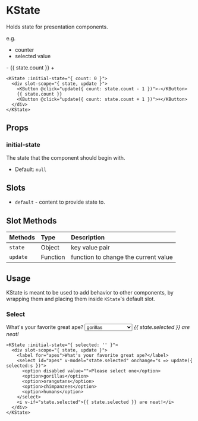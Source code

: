 # KState

Holds state for presentation components.

e.g.

- counter
- selected value

<KState :initial-state="{ count: 0 }">
  <div slot-scope="{ state, update }">
    <KButton @click="update({ count: state.count - 1 })">-</KButton>
    {{ state.count }}
    <KButton @click="update({ count: state.count + 1 })">+</KButton>
  </div>
</KState>

```vue
<KState :initial-state="{ count: 0 }">
  <div slot-scope="{ state, update }">
    <KButton @click="update({ count: state.count - 1 })">-</KButton>
    {{ state.count }}
    <KButton @click="update({ count: state.count + 1 })">+</KButton>
  </div>
</KState>
```

## Props

### initial-state

The state that the component should begin with.

- Default: `null`

## Slots

- `default` - content to provide state to.

## Slot Methods

| Methods       | Type     | Description                     |
| :---------- | :------- | :------------------------------ |
| `state` | Object  | key value pair |
| `update`    | Function | function to change the current value             |

## Usage

KState is meant to be used to add behavior to other components, by wrapping
them and placing them inside `KState`'s default slot.


### Select

<KCard class="mt-2" style="min-height: 100px;">
  <div slot="body">
    <KState :initial-state="{ selected: '' }">
      <div slot-scope="{ state, update }">
        <label for="apes">What's your favorite great ape?</label>
        <select id="apes" v-model="state.selected" onchange="s => update({ selected:s })">
          <option disabled value="">Please select one</option>
          <option>gorillas</option>
          <option>orangutans</option>
          <option>chimpanzees</option>
          <option>humans</option>
        </select>
        <i v-if="state.selected">{{ state.selected }} are neat!</i>
      </div>
    </KState>
  </div>
</KCard>

```vue
<KState :initial-state="{ selected: '' }">
  <div slot-scope="{ state, update }">
    <label for="apes">What's your favorite great ape?</label>
    <select id="apes" v-model="state.selected" onchange="s => update({ selected:s })">
      <option disabled value="">Please select one</option>
      <option>gorillas</option>
      <option>orangutans</option>
      <option>chimpanzees</option>
      <option>humans</option>
    </select>
    <i v-if="state.selected">{{ state.selected }} are neat!</i>
  </div>
</KState>
```